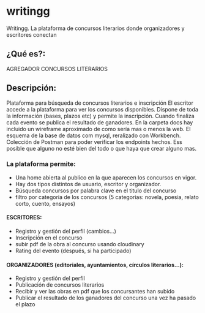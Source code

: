 # writingg
Writingg. La plataforma de concursos literarios donde organizadores y escritores conectan

## ¿Qué es?:
AGREGADOR CONCURSOS LITERARIOS

## Descripción:
Plataforma para búsqueda de concursos literarios e inscripción
El escritor accede a la plataforma para ver los concursos disponibles. Dispone de toda la información (bases, plazos etc) y permite la inscripción. 
Cuando finaliza cada evento se publica el resultado de ganadores.
En la carpeta docs hay incluido un wireframe aproximado de como sería mas o menos la web. El esquema de la base de datos com mysql, reralizado con Workbench. Colección de Postman para poder verificar los endpoints hechos. Ess posible que alguno no esté bien del todo o que haya que crear alguno mas.

### La plataforma permite:

- Una home abierta al publico en la que aparecen los concursos en vigor.
- Hay dos tipos distintos de usuario, escritor y organizador.
- Búsqueda concursos por palabra clave en el titulo del concurso  
- filtro por categoria de los concursos (5 categorias: novela, poesia, relato corto, cuento, ensayos)

#### ESCRITORES:
- Registro y gestión del perfil (cambios…)
- Inscripción en el concurso
- subir pdf de la obra al concurso usando cloudinary
- Rating del evento (después, si ha participado)

#### ORGANIZADORES (editoriales, ayuntamientos, círculos literarios…):
- Registro y gestión del perfil
- Publicación de concursos literarios
- Recibir y ver las obras en pdf que los concursantes han subido
- Publicar el resultado de los ganadores del concurso una vez ha pasado el plazo

